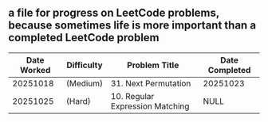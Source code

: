 ## a file for progress on LeetCode problems, because sometimes life is more important than a completed LeetCode problem

| Date Worked    | Difficulty | Problem Title                                        | Date Completed |
| ---------------|------------|------------------------------------------------------|----------------|
| 20251018       | (Medium)   | 31. Next Permutation                                 | 20251023       |
| 20251025       | (Hard)     | 10. Regular Expression Matching                      | NULL           |


